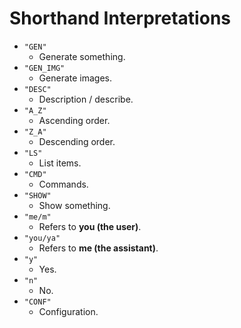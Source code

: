 
# **Shorthand Interpretations**
- `"GEN"`
  - Generate something.
- `"GEN_IMG"`
  - Generate images.
- `"DESC"`
  - Description / describe.
- `"A_Z"`
  - Ascending order.
- `"Z_A"`
  - Descending order.
- `"LS"`
  - List items.
- `"CMD"`
  - Commands.
- `"SHOW"`
  - Show something.
- `"me/m"`
  - Refers to **you (the user)**.
- `"you/ya"`
  - Refers to **me (the assistant)**.
- `"y"`
  - Yes.
- `"n"`
  - No.
- `"CONF"`
  - Configuration.
